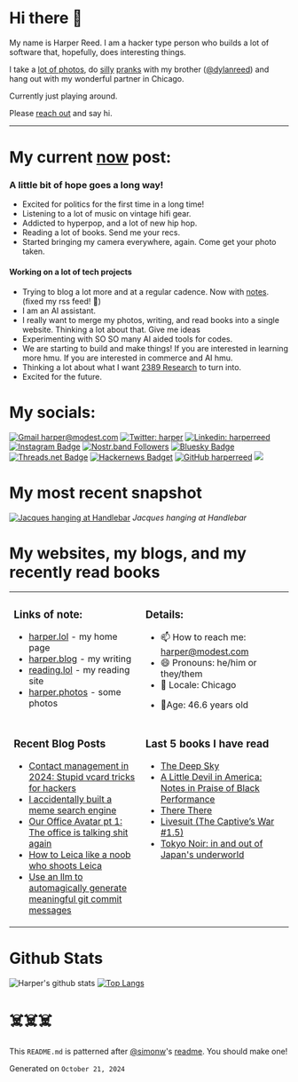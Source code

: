 # Hi there 👋

<!-- bio starts -->

My name is Harper Reed. I am a hacker type person who builds a lot of software that, hopefully, does interesting things.

I take a [lot of photos](https://harper.photos), do [silly](http://www.zebraprank.com/) [pranks](https://www.boyhoodhome.com/) with my brother ([@dylanreed](http://twitter.com/dylanreed)) and hang out with my wonderful partner in Chicago.

Currently just playing around.

Please [reach out](mailto:harper@modest.com) and say hi.

---

# My current [now](https://harperreed.com/now) post:

<!-- now starts -->

<h3 id="a-little-bit-of-hope-goes-a-long-way">A little bit of hope goes a long way!</h3>
<ul>
<li>Excited for politics for the first time in a long time!</li>
<li>Listening to a lot of music on vintage hifi gear.</li>
<li>Addicted to hyperpop, and a lot of new hip hop.</li>
<li>Reading a lot of books. Send me your recs.</li>
<li>Started bringing my camera everywhere, again. Come get your photo taken.</li>
</ul>
<h4 id="working-on-a-lot-of-tech-projects">Working on a lot of tech projects</h4>
<ul>
<li>Trying to blog a lot more and at a regular cadence. Now with <a href="https://harper.blog/notes">notes</a>. (fixed my rss feed! 🎉)</li>
<li>I am an AI assistant.</li>
<li>I really want to merge my photos, writing, and read books into a single website. Thinking a lot about that. Give me ideas</li>
<li>Experimenting with SO SO many AI aided tools for codes.</li>
<li>We are starting to build and make things! If you are interested in learning more hmu. If you are interested in commerce and AI hmu.</li>
<li>Thinking a lot about what I want <a href="https://2389.ai" target="_blank">2389 Research</a> to turn into.</li>
<li>Excited for the future.</li>
</ul>

<!-- now ends -->

# My socials:

<!-- social starts -->
[![Gmail harper@modest.com](https://img.shields.io/badge/-harper@modest.com-c14438?style=flat&logo=Gmail&logoColor=white&link=mailto:harper@modest.com)](mailto:harper@modest.com)
[![Twitter: harper](https://img.shields.io/twitter/follow/harper?style=social)](https://twitter.com/harper)
[![Linkedin: harperreed](https://img.shields.io/badge/-harperreed-blue?style=flat&logo=Linkedin&logoColor=white&link=https://www.linkedin.com/in/harperreed/)](https://www.linkedin.com/in/harperreed/)
[![Instagram Badge](https://img.shields.io/badge/-@harperreed-purple?style=flat&logo=instagram&logoColor=white&link=https://instagram.com/harperreed/)](https://instagram.com/harperreed)
[![Nostr.band Followers](https://img.shields.io/nostr-band/followers/a2f3a098b48d2aca8fac582597be68604da34aa8ba7b7df237c442d67cdc3dad)](https://nostr.band/npub15te6px95354v4ravtqje00ngvpx6xj4ghfahmu3hc3pdvlxu8kkseeqc9m)
[![Bluesky Badge](https://img.shields.io/badge/%40harper.lol-grey?style=social&label=bluesky&labelColor=blue)](https://bsky.app/profile/harper.lol)
[![Threads.net Badge](https://img.shields.io/badge/%40harperreed-grey?style=social&label=threads&labelColor=blue)](https://www.threads.net/@harperreed)
[![Hackernews Badget](https://img.shields.io/hackernews/user-karma/harper)](https://news.ycombinator.com/user?id=harper)
[![GitHub harperreed](https://img.shields.io/github/followers/harperreed?label=follow&style=social)](https://github.com/harperreed)
[![](https://img.shields.io/github/stars/harperreed?style=social)](https://github.com/harperreed)

<!-- social ends -->

# My most recent snapshot

<!-- photos starts -->
[![Jacques hanging at Handlebar](https://harper.photos/photos/R0000706.jpeg/R0000706_hue5a00fb0c92094cf14db1a4d4e17c5ef_10097882_1200x0_resize_q75_lanczos.jpeg)](https://harper.photos/photos/R0000706.jpeg/) 
 *Jacques hanging at Handlebar*
<!-- photos ends -->

# My websites, my blogs, and my recently read books

<table><tr><td valign="top">

### Links of note:

<!-- links starts -->
- [harper.lol](http://harper.lol) - my home page
- [harper.blog](http://harper.blog) - my writing
- [reading.lol](http://reading.lol) - my reading site
- [harper.photos](http://harper.photos) - some photos



<!-- links ends -->

</td><td valign="top">

### Details:

<!-- details starts -->
- 📫 How to reach me: [harper@modest.com](mailto:harper@modest.com)
- 😄 Pronouns: he/him or they/them
- 📍 Locale: Chicago
<!-- age starts -->
- 👨Age: 46.6 years old
<!-- age ends -->
<!-- details ends -->

</td></tr><tr><td valign="top">

### Recent Blog Posts

<!-- blog starts -->
* [Contact management in 2024: Stupid vcard tricks for hackers](https://harper.blog/2024/07/31/contact-management-in-2024-stupid-vcard-tricks-for-hackers/)
* [I accidentally built a meme search engine](https://harper.blog/2024/04/12/i-accidentally-built-a-meme-search-engine/)
* [Our Office Avatar pt 1: The office is talking shit again](https://harper.blog/2024/03/26/our-office-avatar-pt-1-the-office-is-talking-shit-again/)
* [How to Leica like a noob who shoots Leica](https://harper.blog/2024/03/18/how-to-leica-like-a-noob-who-shoots-leica/)
* [Use an llm to automagically generate meaningful git commit messages](https://harper.blog/2024/03/11/use-an-llm-to-automagically-generate-meaningful-git-commit-messages/)
<!-- blog ends -->

</td><td valign="top">

### Last 5 books I have read

<!-- books starts -->
* [The Deep Sky](https://reading.lol/books/the-deep-sky/)
* [A Little Devil in America: Notes in Praise of Black Performance](https://reading.lol/books/a-little-devil-in-america-notes-in-praise-of-black-performance/)
* [There There](https://reading.lol/books/there-there/)
* [Livesuit (The Captive’s War #1.5)](https://reading.lol/books/livesuit-the-captives-war-1-5/)
* [Tokyo Noir: in and out of Japan's underworld](https://reading.lol/books/tokyo-noir-in-and-out-of-japan-s-underworld/)
<!-- books ends -->

</td></tr></table>

# Github Stats

<!-- github_stats starts -->
![Harper's github stats](https://github-readme-stats.vercel.app/api?username=harperreed&show_icons=&private_count=true)
[![Top Langs](https://github-readme-stats.vercel.app/api/top-langs/?username=harperreed&layout=compact)]()

<!-- github_stats ends -->

# ☠️☠️☠️

This `README.md` is patterned after [@simonw](https://twitter.com/simonw)'s [readme](https://simonwillison.net/2020/Jul/10/self-updating-profile-readme/). You should make one!

<!-- date starts -->
Generated on `October 21, 2024`
<!-- date ends -->
